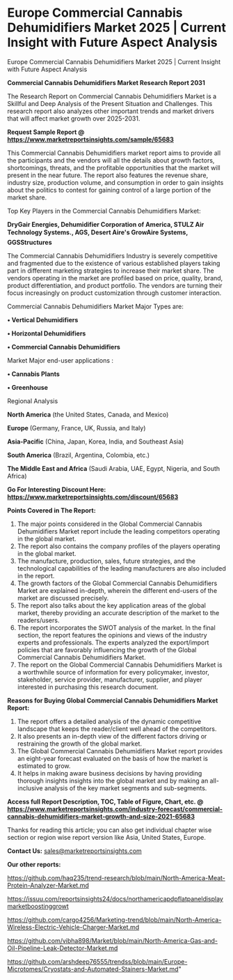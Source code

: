 # Europe Commercial Cannabis Dehumidifiers Market 2025 | Current Insight with Future Aspect Analysis
 Europe Commercial Cannabis Dehumidifiers Market 2025 | Current Insight with Future Aspect Analysis

<strong>Commercial Cannabis Dehumidifiers Market Research Report 2031</strong>

The Research Report on Commercial Cannabis Dehumidifiers Market is a Skillful and Deep Analysis of the Present Situation and Challenges. This research report also analyzes other important trends and market drivers that will affect market growth over 2025-2031.

<strong>Request Sample Report @ <a href=https://www.marketreportsinsights.com/sample/65683>https://www.marketreportsinsights.com/sample/65683</a></strong>

This Commercial Cannabis Dehumidifiers market report aims to provide all the participants and the vendors will all the details about growth factors, shortcomings, threats, and the profitable opportunities that the market will present in the near future. The report also features the revenue share, industry size, production volume, and consumption in order to gain insights about the politics to contest for gaining control of a large portion of the market share.

Top Key Players in the Commercial Cannabis Dehumidifiers Market:

<strong>DryGair Energies, Dehumidifier Corporation of America, STULZ Air Technology Systems., AGS, Desert Aire&#39;s GrowAire Systems, GGSStructures</strong>

The Commercial Cannabis Dehumidifiers Industry is severely competitive and fragmented due to the existence of various established players taking part in different marketing strategies to increase their market share. The vendors operating in the market are profiled based on price, quality, brand, product differentiation, and product portfolio. The vendors are turning their focus increasingly on product customization through customer interaction.

Commercial Cannabis Dehumidifiers Market Major Types are:

<strong>• Vertical Dehumidifiers

• Horizontal Dehumidifiers

• Commercial Cannabis Dehumidifiers</strong>

Market Major end-user applications :

<strong>• Cannabis Plants

• Greenhouse</strong>

Regional Analysis

</u><strong><b>North America</b></strong> (the United States, Canada, and Mexico)

<strong><b>Europe </b></strong>(Germany, France, UK, Russia, and Italy)

<strong><b>Asia-Pacific</b></strong> (China, Japan, Korea, India, and Southeast Asia)

<strong><b>South America</b></strong> (Brazil, Argentina, Colombia, etc.)

<strong><b>The Middle East and Africa</b></strong> (Saudi Arabia, UAE, Egypt, Nigeria, and South Africa)

<strong>Go For Interesting Discount Here: <a href=https://www.marketreportsinsights.com/discount/65683>https://www.marketreportsinsights.com/discount/65683</a></strong>

<strong>Points Covered in The Report:</strong>
<ol>
  <li>The major points considered in the Global Commercial Cannabis Dehumidifiers Market report include the leading competitors operating in the global market.</li>
  <li>The report also contains the company profiles of the players operating in the global market.</li>
  <li>The manufacture, production, sales, future strategies, and the technological capabilities of the leading manufacturers are also included in the report.</li>
  <li>The growth factors of the Global Commercial Cannabis Dehumidifiers Market are explained in-depth, wherein the different end-users of the market are discussed precisely.</li>
  <li>The report also talks about the key application areas of the global market, thereby providing an accurate description of the market to the readers/users.</li>
  <li>The report incorporates the SWOT analysis of the market. In the final section, the report features the opinions and views of the industry experts and professionals. The experts analyzed the export/import policies that are favorably influencing the growth of the Global Commercial Cannabis Dehumidifiers Market.</li>
  <li>The report on the Global Commercial Cannabis Dehumidifiers Market is a worthwhile source of information for every policymaker, investor, stakeholder, service provider, manufacturer, supplier, and player interested in purchasing this research document.</li>
</ol>
<strong>Reasons for Buying Global Commercial Cannabis Dehumidifiers Market Report:</strong>

<ol>
  <li>The report offers a detailed analysis of the dynamic competitive landscape that keeps the reader/client well ahead of the competitors.</li>
  <li>It also presents an in-depth view of the different factors driving or restraining the growth of the global market.</li>
  <li>The Global Commercial Cannabis Dehumidifiers Market report provides an eight-year forecast evaluated on the basis of how the market is estimated to grow.</li>
  <li>It helps in making aware business decisions by having providing thorough insights insights into the global market and by making an all-inclusive analysis of the key market segments and sub-segments.</li>
</ol>
<strong>Access full Report Description, TOC, Table of Figure, Chart, etc. @ <a href=https://www.marketreportsinsights.com/industry-forecast/commercial-cannabis-dehumidifiers-market-growth-and-size-2021-65683>https://www.marketreportsinsights.com/industry-forecast/commercial-cannabis-dehumidifiers-market-growth-and-size-2021-65683</a></strong>


Thanks for reading this article; you can also get individual chapter wise section or region wise report version like Asia, United States, Europe.

<strong>Contact Us:</strong>
sales@marketreportsinsights.com

<strong>Our other reports:</strong>

<a href=https://github.com/haq235/trend-research/blob/main/North-America-Meat-Protein-Analyzer-Market.md>https://github.com/haq235/trend-research/blob/main/North-America-Meat-Protein-Analyzer-Market.md</a>

<a href=https://issuu.com/reportsinsights24/docs/northamericapdpflatpaneldisplaymarketboostinggrowt>https://issuu.com/reportsinsights24/docs/northamericapdpflatpaneldisplaymarketboostinggrowt</a>

<a href=https://github.com/cargo4256/Marketing-trend/blob/main/North-America-Wireless-Electric-Vehicle-Charger-Market.md>https://github.com/cargo4256/Marketing-trend/blob/main/North-America-Wireless-Electric-Vehicle-Charger-Market.md</a>

<a href=https://github.com/vibha898/Market/blob/main/North-America-Gas-and-Oil-Pipeline-Leak-Detector-Market.md>https://github.com/vibha898/Market/blob/main/North-America-Gas-and-Oil-Pipeline-Leak-Detector-Market.md</a>

<a href=https://github.com/arshdeep76555/trendss/blob/main/Europe-Microtomes/Cryostats-and-Automated-Stainers-Market.md>https://github.com/arshdeep76555/trendss/blob/main/Europe-Microtomes/Cryostats-and-Automated-Stainers-Market.md</a>"
